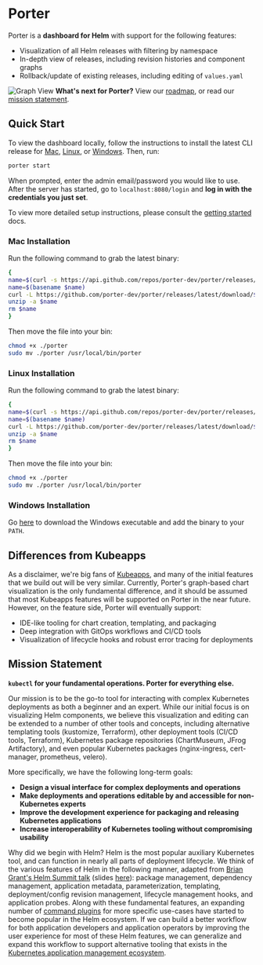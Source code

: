 # Porter
Porter is a **dashboard for Helm** with support for the following features:
- Visualization of all Helm releases with filtering by namespace
- In-depth view of releases, including revision histories and component graphs
- Rollback/update of existing releases, including editing of `values.yaml`

![Graph View](https://user-images.githubusercontent.com/65516095/96605367-221abe00-12c4-11eb-8915-25e70fe7929a.png)
**What's next for Porter?** View our [roadmap](https://github.com/porter-dev/porter/projects/1), or read our [mission statement](#mission-statement). 

## Quick Start

To view the dashboard locally, follow the instructions to install the latest CLI release for [Mac](#mac-installation), [Linux](#linux-installation), or [Windows](#windows-installation). Then, run:

```sh
porter start
```

When prompted, enter the admin email/password you would like to use. After the server has started, go to `localhost:8080/login` and **log in with the credentials you just set**. 

To view more detailed setup instructions, please consult the [getting started](docs/GETTING_STARTED.md) docs.

### Mac Installation

Run the following command to grab the latest binary:

```sh
{
name=$(curl -s https://api.github.com/repos/porter-dev/porter/releases/latest | grep "browser_download_url.*_Darwin_x86_64\.zip" | cut -d ":" -f 2,3 | tr -d \")
name=$(basename $name)
curl -L https://github.com/porter-dev/porter/releases/latest/download/$name --output $name
unzip -a $name
rm $name
}
```

Then move the file into your bin:

```sh
chmod +x ./porter
sudo mv ./porter /usr/local/bin/porter
```

### Linux Installation

Run the following command to grab the latest binary:

```sh
{
name=$(curl -s https://api.github.com/repos/porter-dev/porter/releases/latest | grep "browser_download_url.*_Linux_x86_64\.zip" | cut -d ":" -f 2,3 | tr -d \")
name=$(basename $name)
curl -L https://github.com/porter-dev/porter/releases/latest/download/$name --output $name
unzip -a $name
rm $name
}
```

Then move the file into your bin:

```sh
chmod +x ./porter
sudo mv ./porter /usr/local/bin/porter
```

### Windows Installation

Go [here](https://github.com/porter-dev/porter/releases/latest/download/porter_0.1.0-beta.1_Windows_x86_64.zip
) to download the Windows executable and add the binary to your `PATH`. 

## Differences from Kubeapps

As a disclaimer, we're big fans of [Kubeapps](https://github.com/kubeapps/kubeapps), and many of the initial features that we build out will be very similar. Currently, Porter's graph-based chart visualization is the only fundamental difference, and it should be assumed that most Kubeapps features will be supported on Porter in the near future. However, on the feature side, Porter will eventually support:
- IDE-like tooling for chart creation, templating, and packaging
- Deep integration with GitOps workflows and CI/CD tools
- Visualization of lifecycle hooks and robust error tracing for deployments

## Mission Statement

**`kubectl` for your fundamental operations. Porter for everything else.**

Our mission is to be the go-to tool for interacting with complex Kubernetes deployments as both a beginner and an expert. While our initial focus is on visualizing Helm components, we believe this visualization and editing can be extended to a number of other tools and concepts, including alternative templating tools (kustomize, Terraform), other deployment tools (CI/CD tools, Terraform), Kubernetes package repositories (ChartMuseum, JFrog Artifactory), and even popular Kubernetes packages (nginx-ingress, cert-manager, prometheus, velero). 

More specifically, we have the following long-term goals:
- **Design a visual interface for complex deployments and operations**
- **Make deployments and operations editable by and accessible for non-Kubernetes experts**
- **Improve the development experience for packaging and releasing Kubernetes applications**
- **Increase interoperability of Kubernetes tooling without compromising usability**

Why did we begin with Helm? Helm is the most popular auxiliary Kubernetes tool, and can function in nearly all parts of deployment lifecycle. We think of the various features of Helm in the following manner, adapted from [Brian Grant's Helm Summit talk](https://www.youtube.com/watch?v=F-TlC8nIz8s) (slides [here](https://docs.google.com/presentation/d/10dp4hKciccincnH6pAFf7t31s82iNvtt_mwhlUbeCDw/edit#slide=id.g32690131a8_0_5)): package management, dependency management, application metadata, parameterization, templating, deployment/config revision management, lifecycle management hooks, and application probes. Along with these fundamental features, an expanding number of [command plugins](https://helm.sh/docs/community/related/#helm-plugins) for more specific use-cases have started to become popular in the Helm ecosystem. If we can build a better workflow for both application developers and application operators by improving the user experience for most of these Helm features, we can generalize and expand this workflow to support alternative tooling that exists in the [Kubernetes application management ecosystem](https://docs.google.com/spreadsheets/d/1FCgqz1Ci7_VCz_wdh8vBitZ3giBtac_H8SBw4uxnrsE/edit#gid=0). 
